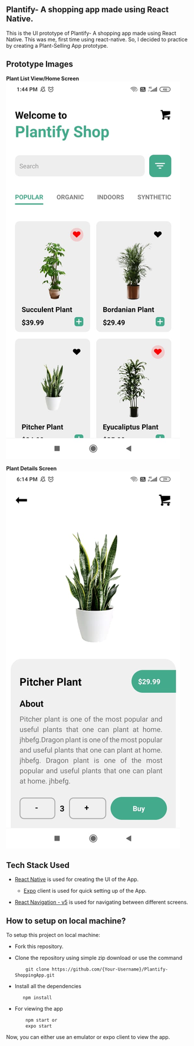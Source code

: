 ## Plantify- A shopping app made using React Native.

This is the UI prototype of Plantify- A shopping app made using React Native. This was me, first time using react-native. So, I decided to practice by creating a Plant-Selling App prototype.

## Prototype Images

**Plant List View/Home Screen**
![Plant List View/Home Screen](prototype/HomeScreen.jpeg)

**Plant Details Screen**
![Plant Details Screen](prototype/DetailScreen.jpeg)

## Tech Stack Used
 
* [React Native](https://reactnative.dev/docs/getting-started "React Native") is used for creating the UI of the App.
    * [Expo](https://docs.expo.io/ "Expo") client is used for quick setting up of the App.
   
* [React Navigation - v5](https://reactnavigation.org/docs/getting-started "React Navigation - v5") is used for navigating between different screens.

## How to setup on local machine?

To setup this project on local machine:


* Fork this repository.

* Clone the repository using simple zip download or use the command
    ```
        git clone https://github.com/{Your-Username}/Plantify-ShoppingApp.git
    ```
    
* Install all the dependencies
    ```
       npm install
    ```
* For viewing the app
    ```
        npm start or
        expo start
    ```
Now, you can either use an emulator or expo client to view the app.